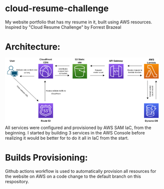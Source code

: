 # cloud-resume-challenge

My website portfolio that has my resume in it, built using AWS resources. Inspired by "Cloud Resume Challenge" by Forrest Brazeal

# Architecture:
![architecture diagram](crc-architecture.drawio%20(1).png)
All services were configured and provisioned by AWS SAM IaC, from the beginning. I started by building 3 services in the AWS Console before realizing it would be better for to do it all in IaC from the start.

# Builds Provisioning:
Github actions workflow is used to automatically provision all resources for the website on AWS on a code change to the default branch on this respository. 